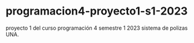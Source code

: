 # programacion4-proyecto1-s1-2023
proyecto 1 del curso programación 4 semestre 1 2023 sistema de polizas UNA.
